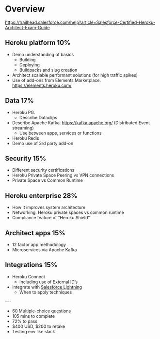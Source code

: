 # Overview

https://trailhead.salesforce.com/help?article=Salesforce-Certified-Heroku-Architect-Exam-Guide

## **Heroku platform 10%**

- Demo understanding of basics
  - Building
  - Deploying
  - Buildpacks and slug creation
- Architect scalable performant solutions (for high traffic spikes)
- Use of add-ons from Elements Marketplace. https://elements.heroku.com/

## **Data 17%**

- Heroku PG.
  - Describe Dataclips
- Describe Apache Kafka. https://kafka.apache.org/ (Distributed Event streaming)
  - Use between apps, services or functions
- Heroku Redis
- Demo use of 3rd party add-on

## **Security 15%**

- Different security certifications
- Heroku Private Space Peering vs VPN connections
- Private Space vs Common Runtime

## **Heroku enterprise 28%**

- How it improves system architecture
- Networking. Heroku private spaces vs common runtime
- Compliance feature of “Heroku Shield”

## **Architect apps 15%**

- 12 factor app methodology
- Microservices via Apache Kafka

## **Integrations 15%**

- Heroku Connect
  - Including use of External ID’s
- Integrate with [Salesforce Lightning](https://www.salesforce.com/eu/products/platform/lightning/)
  - When to apply techniques

—-

- 60 Multiple-choice questions
- 105 mins to complete
- 72% to pass
- $400 USD, $200 to retake
- Testing env like slack
